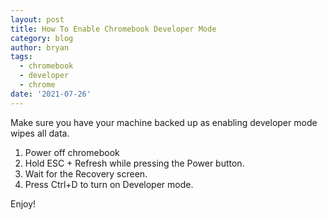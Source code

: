 ```yaml
---
layout: post
title: How To Enable Chromebook Developer Mode
category: blog
author: bryan
tags:
  - chromebook
  - developer
  - chrome
date: '2021-07-26'
---
```

Make sure you have your machine backed up as enabling developer mode wipes all data.

1. Power off chromebook
2. Hold ESC + Refresh while pressing the Power button.
3. Wait for the Recovery screen.
4. Press Ctrl+D to turn on Developer mode.

Enjoy!
